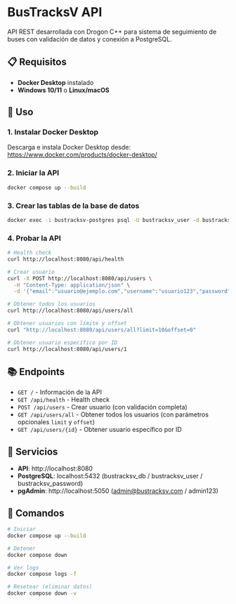 # BusTracksV API

API REST desarrollada con Drogon C++ para sistema de seguimiento de buses con validación de datos y conexión a PostgreSQL.

## 📋 Requisitos

- **Docker Desktop** instalado
- **Windows 10/11** o **Linux/macOS**

## 🚀 Uso

### 1. Instalar Docker Desktop

Descarga e instala Docker Desktop desde: https://www.docker.com/products/docker-desktop/

### 2. Iniciar la API

```bash
docker compose up --build
```

### 3. Crear las tablas de la base de datos

```bash
docker exec -i bustracksv-postgres psql -U bustracksv_user -d bustracksv_db < database/schema.sql
```

### 4. Probar la API

```bash
# Health check
curl http://localhost:8080/api/health

# Crear usuario
curl -X POST http://localhost:8080/api/users \
  -H "Content-Type: application/json" \
  -d '{"email":"usuario@ejemplo.com","username":"usuario123","password":"MiPassword123","first_name":"Juan","last_name":"Pérez","phone":"+1234567890"}'

# Obtener todos los usuarios
curl http://localhost:8080/api/users/all

# Obtener usuarios con límite y offset
curl "http://localhost:8080/api/users/all?limit=10&offset=0"

# Obtener usuario específico por ID
curl http://localhost:8080/api/users/1
```

## 📚 Endpoints

- `GET /` - Información de la API
- `GET /api/health` - Health check
- `POST /api/users` - Crear usuario (con validación completa)
- `GET /api/users/all` - Obtener todos los usuarios (con parámetros opcionales `limit` y `offset`)
- `GET /api/users/{id}` - Obtener usuario específico por ID

## 🐳 Servicios

- **API**: http://localhost:8080
- **PostgreSQL**: localhost:5432 (bustracksv_db / bustracksv_user / bustracksv_password)
- **pgAdmin**: http://localhost:5050 (admin@bustracksv.com / admin123)

## 🔧 Comandos

```bash
# Iniciar
docker compose up --build

# Detener
docker compose down

# Ver logs
docker compose logs -f

# Resetear (eliminar datos)
docker compose down -v
```